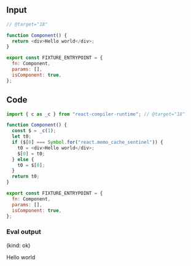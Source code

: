 
## Input

```javascript
// @target="18"

function Component() {
  return <div>Hello world</div>;
}

export const FIXTURE_ENTRYPOINT = {
  fn: Component,
  params: [],
  isComponent: true,
};

```

## Code

```javascript
import { c as _c } from "react-compiler-runtime"; // @target="18"

function Component() {
  const $ = _c(1);
  let t0;
  if ($[0] === Symbol.for("react.memo_cache_sentinel")) {
    t0 = <div>Hello world</div>;
    $[0] = t0;
  } else {
    t0 = $[0];
  }
  return t0;
}

export const FIXTURE_ENTRYPOINT = {
  fn: Component,
  params: [],
  isComponent: true,
};

```
      
### Eval output
(kind: ok) <div>Hello world</div>